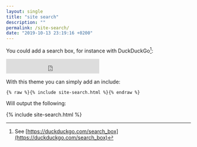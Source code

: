 ```yaml
---
layout: single
title: "site search"
description: ""
permalink: /site-search/
date: "2019-10-13 23:19:16 +0200"
---
```


You could add a search box, for instance with DuckDuckGo[^1]:

<iframe src="https://duckduckgo.com/search.html?width=196&site=https://silentcomics.github.io/silent-mistakes/&prefill=Search DuckDuckGo" style="overflow:hidden;margin:0;padding:0;width:254px;height:40px;" frameborder="0"></iframe>


With this theme you can simply add an include:

```liquid
{% raw %}{% include site-search.html %}{% endraw %}
```

Will output the following:

{% include site-search.html %}

[^1]: See [https://duckduckgo.com/search_box](https://duckduckgo.com/search_box)
